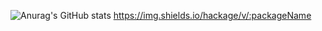 ![Anurag's GitHub stats](https://github-readme-stats.vercel.app/api?username=anuraghazra&show_icons=true&theme=shadow_red)
https://img.shields.io/hackage/v/:packageName
